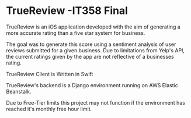 # TrueReview -IT358 Final

TrueReview is an iOS application developed with the aim of generating a more accurate rating than a five star system for business.

The goal was to generate this score using a sentiment analysis of user reviews submitted for a given business. Due to limitations from Yelp's API, the current ratings given by the app are not reflective of a businesses rating.

TrueReview Client is Written in Swift

TrueReview's backend is a Django environment running on AWS Elastic Beanstalk. 

Due to Free-Tier limits this project may not function if the environment has reached it's monthly free hour limit. 
